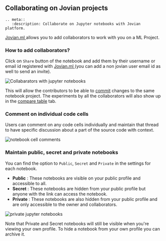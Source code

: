 ## Collaborating on Jovian projects

```eval_rst
.. meta::
   :description: Collaborate on Jupyter notebooks with Jovian platform.
```

<a href="https://jovian.ml?utm_source=docs" target=_blank> Jovian.ml </a> allows you to add collaborators to work with you on a ML Project.

### How to add collaborators?

Click on `Share` button of the notebook and add them by their username or email id registered with <a href="https://jovian.ml?utm_source=docs" target=_blank> Jovian.ml </a> (you can add a non jovian user email id as well to send an invite).

<img src="https://i.imgur.com/a68xT5d.gif" class="screenshot" alt="Collabarators with jupyter notebooks" >

This will allow the contributors to be able to [commit](upload.md) changes to the same notebook project. The experiments by all the collaborators will also show up in the [compare table](compare.md) tab.

### Comment on individual code cells

Users can comment on any code cells individually and maintain that thread to have specific discussion about a part of the source code with context.

<img src="https://i.imgur.com/15vj2qv.png" class="screenshot" alt="notebook cell comments" >

### Maintain public, secret and private notebooks

You can find the option to `Public`, `Secret` and `Private` in the settings for each notebook.

- **Public** : These notebooks are visible on your public profile and accessible to all.
- **Secret** : These notebooks are hidden from your public profile but anyone with the link can access the notebook.
- **Private** : These notebooks are also hidden from your public profile and are only accessible to the owner and collaborators.

<img src="https://i.imgur.com/sHJrtYM.gif" class="screenshot" alt="private jupyter notebooks" >

Note that Private and Secret notebooks will still be visible when you're viewing your own profile. To hide a notebook from your own profile you can archive it.
